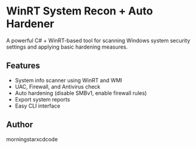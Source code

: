 # WinRT System Recon + Auto Hardener

A powerful C# + WinRT-based tool for scanning Windows system security settings and applying basic hardening measures.

## Features
- System info scanner using WinRT and WMI
- UAC, Firewall, and Antivirus check
- Auto hardening (disable SMBv1, enable firewall rules)
- Export system reports
- Easy CLI interface

## Author
morningstarxcdcode
